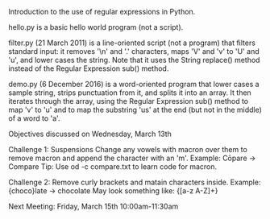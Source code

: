 Introduction to the use of regular expressions in Python.

hello.py is a basic hello world program (not a script).

filter.py (21 March 2011) is a line-oriented script (not a program)
that filters standard input: it removes '\n' and '.' characters,
maps 'V' and 'v' to 'U' and 'u', and lower cases the string. Note
that it uses the String replace() method instead of the Regular
Expression sub() method.

demo.py (6 December 2016) is a word-oriented program that lower
cases a sample string, strips punctuation from it, and splits it
into an array. It then iterates through the array, using the Regular
Expression sub() method to map 'v' to 'u' and to map the substring
'us' at the end (but not in the middle) of a word to 'a'.

Objectives discussed on Wednesday, March 13th

Challenge 1:
Suspensions
Change any vowels with macron over them to remove macron and append the character with an 'm'.
Example: Cōpare -> Compare
Tip: Use od -c compare.txt to learn code for macron.

Challenge 2:
Remove curly brackets and matain characters inside.
Example: {choco}late -> chocolate
May look something like: \{[a-z A-Z]+\}

Next Meeting: Friday, March 15th 10:00am-11:30am


